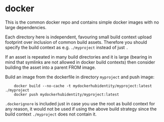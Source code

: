 # docker

This is the common docker repo and contains simple docker images with no large dependencies.

Each directory here is independent, favouring small build context upload footprint over inclusion of common build assets. 
Therefore you should specify the build context as e.g. `./myproject` instead of just `.`

If an asset is repeated in many build directories and it is large 
(bearing in mind that symlinks are not allowed in docker build contexts) 
then consider building the asset into a parent FROM image.

Build an image from the dockerfile in directory `myproject` and push image:

        docker build --no-cache -t mydockerhubidentity/myproject:latest ./myproject
        docker push mydockerhubidentity/myproject:latest

`.dockerignore` is included just in case you use the root as build context for any reason, 
it would not be used if using the above build strategy
since the build context `./myproject` does not contain it.